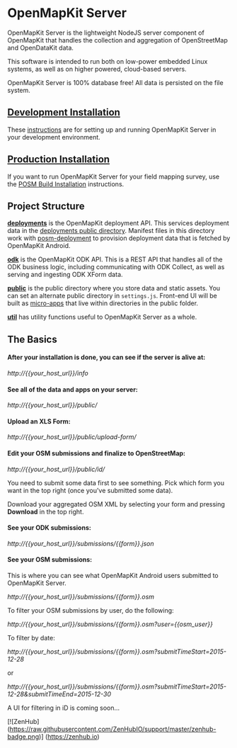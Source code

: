 # OpenMapKit Server

OpenMapKit Server is the lightweight NodeJS server component of OpenMapKit that
handles the collection and aggregation of OpenStreetMap and OpenDataKit data.

This software is intended to run both on low-power embedded Linux systems,
as well as on higher powered, cloud-based servers.

OpenMapKit Server is 100% database free! All data is persisted on the file system.

## [Development Installation](docs/development-installation.md)

These [instructions](tree/master/docs/development-installation.md) are for setting up 
and running OpenMapKit Server in your development environment.

## [Production Installation](docs/posm-build-installation.md)

If you want to run OpenMapKit Server for your field mapping survey, use the 
[POSM Build Installation](docs/posm-build-installation.md) instructions.


## Project Structure

[__deployments__](deployments) is the OpenMapKit 
deployment API. This services deployment data in the 
[deployments public directory](public/deployments).
Manifest files in this directory work with [posm-deployment](https://github.com/AmericanRedCross/posm-deployment)
to provision deployment data that is fetched by OpenMapKit Android.

[__odk__](odk) is the OpenMapKit ODK API. 
This is a REST API that handles all of the ODK business logic, including communicating with ODK Collect,
as well as serving and ingesting ODK XForm data.

[__public__](public) is the public directory where 
you store data and static assets. You can set an alternate public directory in `settings.js`. Front-end UI will be built as [micro-apps](https://github.com/AmericanRedCross/OpenMapKitServer/tree/master/public/export-osm) that live within directories in the public folder.

[__util__](util) has utility functions 
useful to OpenMapKit Server as a whole.


## The Basics

#### After your installation is done, you can see if the server is alive at:

_http://{{your_host_url}}/info_


#### See all of the data and apps on your server:

_http://{{your_host_url}}/public/_

#### Upload an XLS Form:

_http://{{your_host_url}}/public/upload-form/_

#### Edit your OSM submissions and finalize to OpenStreetMap:

_http://{{your_host_url}}/public/id/_

You need to submit some data first to see something. Pick which form you 
want in the top right (once you've submitted some data).

Download your aggregated OSM XML by selecting your form and pressing 
__Download__ in the top right.

#### See your ODK submissions:

_http://{{your_host_url}}/submissions/{{form}}.json_

#### See your OSM submissions:

This is where you can see what OpenMapKit Android users submitted to 
OpenMapKit Server.

_http://{{your_host_url}}/submissions/{{form}}.osm_

To filter your OSM submissions by user, do the following:

_http://{{your_host_url}}/submissions/{{form}}.osm?user={{osm_user}}_

To filter by date:

_http://{{your_host_url}}/submissions/{{form}}.osm?submitTimeStart=2015-12-28_

or

_http://{{your_host_url}}/submissions/{{form}}.osm?submitTimeStart=2015-12-28&submitTimeEnd=2015-12-30_

A UI for filtering in iD is coming soon...


[![ZenHub] (https://raw.githubusercontent.com/ZenHubIO/support/master/zenhub-badge.png)] (https://zenhub.io)
